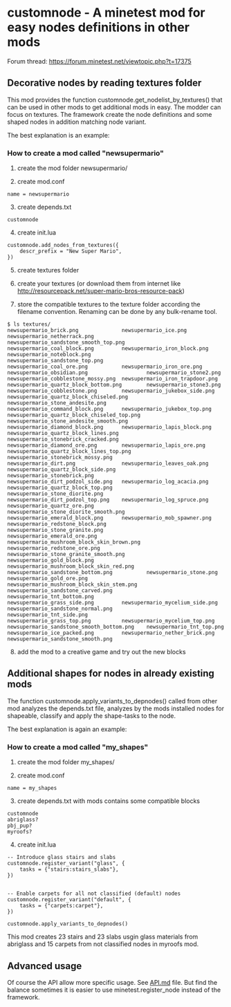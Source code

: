 # customnode - A minetest mod for easy nodes definitions in other mods

Forum thread: https://forum.minetest.net/viewtopic.php?t=17375

## Decorative nodes by reading textures folder
This mod provides the function customnode.get_nodelist_by_textures() that can be used in other mods to get additional mods in easy.
The modder can focus on textures. The framework create the node definitions and some shaped nodes in addition matching node variant.

The best explanation is an example: 

### How to create a mod called "newsupermario"

1. create the mod folder newsupermario/

2. create mod.conf
```
name = newsupermario
```

3. create depends.txt
```
customnode
```

4. create init.lua
```
customnode.add_nodes_from_textures({
	descr_prefix = "New Super Mario",  
})
```

5. create textures folder

6. create your textures (or download them from internet like http://resourcepack.net/super-mario-bros-resource-pack)

7. store the compatible textures to the texture folder according the filename convention. Renaming can be done by any bulk-rename tool.

```
$ ls textures/
newsupermario_brick.png              newsupermario_ice.png                        newsupermario_netherrack.png                 newsupermario_sandstone_smooth_top.png
newsupermario_coal_block.png         newsupermario_iron_block.png                 newsupermario_noteblock.png                  newsupermario_sandstone_top.png
newsupermario_coal_ore.png           newsupermario_iron_ore.png                   newsupermario_obsidian.png                   newsupermario_stone2.png
newsupermario_cobblestone_mossy.png  newsupermario_iron_trapdoor.png              newsupermario_quartz_block_bottom.png        newsupermario_stone3.png
newsupermario_cobblestone.png        newsupermario_jukebox_side.png               newsupermario_quartz_block_chiseled.png      newsupermario_stone_andesite.png
newsupermario_command_block.png      newsupermario_jukebox_top.png                newsupermario_quartz_block_chiseled_top.png  newsupermario_stone_andesite_smooth.png
newsupermario_diamond_block.png      newsupermario_lapis_block.png                newsupermario_quartz_block_lines.png         newsupermario_stonebrick_cracked.png
newsupermario_diamond_ore.png        newsupermario_lapis_ore.png                  newsupermario_quartz_block_lines_top.png     newsupermario_stonebrick_mossy.png
newsupermario_dirt.png               newsupermario_leaves_oak.png                 newsupermario_quartz_block_side.png          newsupermario_stonebrick.png
newsupermario_dirt_podzol_side.png   newsupermario_log_acacia.png                 newsupermario_quartz_block_top.png           newsupermario_stone_diorite.png
newsupermario_dirt_podzol_top.png    newsupermario_log_spruce.png                 newsupermario_quartz_ore.png                 newsupermario_stone_diorite_smooth.png
newsupermario_emerald_block.png      newsupermario_mob_spawner.png                newsupermario_redstone_block.png             newsupermario_stone_granite.png
newsupermario_emerald_ore.png        newsupermario_mushroom_block_skin_brown.png  newsupermario_redstone_ore.png               newsupermario_stone_granite_smooth.png
newsupermario_gold_block.png         newsupermario_mushroom_block_skin_red.png    newsupermario_sandstone_bottom.png           newsupermario_stone.png
newsupermario_gold_ore.png           newsupermario_mushroom_block_skin_stem.png   newsupermario_sandstone_carved.png           newsupermario_tnt_bottom.png
newsupermario_grass_side.png         newsupermario_mycelium_side.png              newsupermario_sandstone_normal.png           newsupermario_tnt_side.png
newsupermario_grass_top.png          newsupermario_mycelium_top.png               newsupermario_sandstone_smooth_bottom.png    newsupermario_tnt_top.png
newsupermario_ice_packed.png         newsupermario_nether_brick.png               newsupermario_sandstone_smooth.png
```
8. add the mod to a creative game and try out the new blocks

## Additional shapes for nodes in already existing mods
The function customnode.apply_variants_to_depnodes() called from other mod analyzes the depends.txt file, analyzes by the mods installed nodes for shapeable, 
classify and apply the shape-tasks to the node.

The best explanation is again an example:

### How to create a mod called "my_shapes"

1. create the mod folder my_shapes/

2. create mod.conf
```
name = my_shapes
```

3. create depends.txt with mods contains some compatible blocks
```
customnode
abriglass?
pbj_pup?
myroofs?
```

4. create init.lua
```
-- Introduce glass stairs and slabs
customnode.register_variant("glass", {
	tasks = {"stairs:stairs_slabs"},
})


-- Enable carpets for all not classified (default) nodes
customnode.register_variant("default", {
	tasks = {"carpets:carpet"},
})

customnode.apply_variants_to_depnodes()
```

This mod creates 23 stairs and 23 slabs usgin glass materials from abriglass and 15 carpets from not classified nodes in myroofs mod.

## Advanced usage
Of course the API allow more specific usage. See [API.md](https://github.com/bell07/minetest-customnode/blob/master/API.md) file. But find the balance sometimes it is easier to use minetest.register_node instead of the framework.
